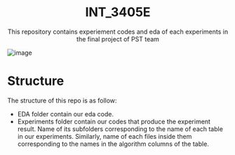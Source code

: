 <div align='center'> 
  
  # INT_3405E 
  This repository contains experiement codes and eda of each experiments in the final project of PST team 
</div>

![image](https://github.com/user-attachments/assets/183b872c-2c90-4b58-bfdd-4c8f1fe3bcf6)


# Structure
The structure of this repo is as follow:
- EDA folder contain our eda code.
- Experiments folder contain our codes that produce the experiment result. Name of its subfolders corresponding to the name of each table in our experiments. Similarly, name of each files inside them corresponding to the names in the algorithm columns of the table. 
